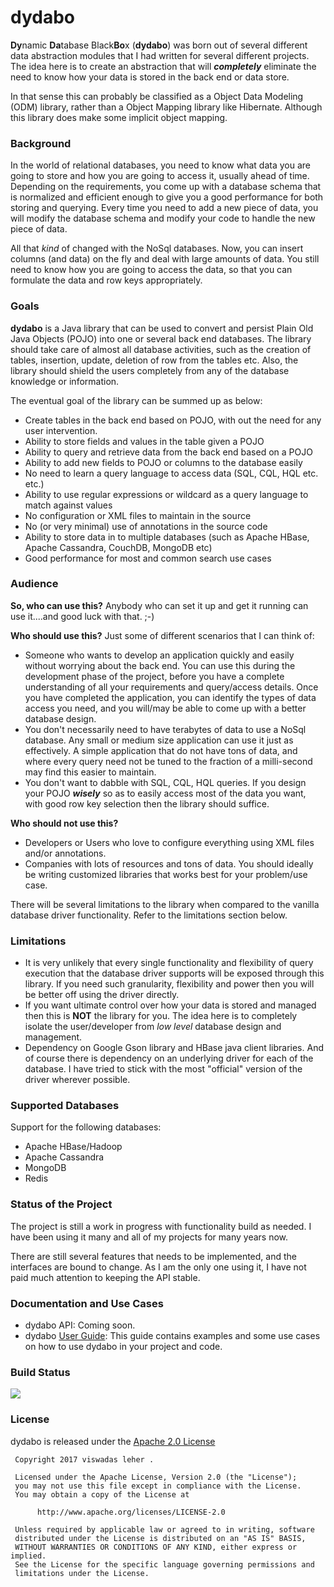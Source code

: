 # dydabo

**Dy**namic **Da**tabase Black**Bo**x (**dydabo**) was born out of several different data abstraction modules that I had
written for several different projects. The idea here is to create an abstraction that will ***completely*** eliminate
the need to know how your data is stored in the back end or data store.

In that sense this can probably be classified as a Object Data Modeling (ODM) library, rather than a Object Mapping
library like Hibernate. Although this library does make some implicit object mapping.

### Background

In the world of relational databases, you need to know what data you are going to store and how you are going to access
it, usually ahead of time. Depending on the requirements, you come up with a database schema that is normalized and
efficient enough to give you a good performance for both storing and querying. Every time you need to add a new piece of
data, you will modify the database schema and modify your code to handle the new piece of data.

All that *kind* of changed with the NoSql databases. Now, you can insert columns (and data) on the fly and deal with
large amounts of data. You still need to know how you are going to access the data, so that you can formulate the data
and row keys appropriately.

### Goals

**dydabo** is a Java library that can be used to convert and persist Plain Old Java Objects (POJO) into one or several
back end databases. The library should take care of almost all database activities, such as the creation of tables,
insertion, update, deletion of row from the tables etc. Also, the library should shield the users completely from any of
the database knowledge or information.

The eventual goal of the library can be summed up as below:

* Create tables in the back end based on POJO, with out the need for any user intervention.
* Ability to store fields and values in the table given a POJO
* Ability to query and retrieve data from the back end based on a POJO
* Ability to add new fields to POJO or columns to the database easily
* No need to learn a query language to access data (SQL, CQL, HQL etc. etc.)
* Ability to use regular expressions or wildcard as a query language to match against values
* No configuration or XML files to maintain in the source
* No (or very minimal) use of annotations in the source code
* Ability to store data in to multiple databases (such as Apache HBase, Apache Cassandra, CouchDB, MongoDB etc)
* Good performance for most and common search use cases

### Audience

**So, who can use this?** Anybody who can set it up and get it running can use it....and good luck with that. ;-)

**Who should use this?** Just some of different scenarios that I can think of:

* Someone who wants to develop an application quickly and easily without worrying about the back end. You can use this
  during the development phase of the project, before you have a complete understanding of all your requirements and
  query/access details. Once you have completed the application, you can identify the types of data access you need, and
  you will/may be able to come up with a better database design.
* You don't necessarily need to have terabytes of data to use a NoSql database. Any small or medium size application can
  use it just as effectively. A simple application that do not have tons of data, and where every query need not be
  tuned to the fraction of a milli-second may find this easier to maintain.
* You don't want to dabble with SQL, CQL, HQL queries. If you design your POJO ***wisely*** so as to easily access most
  of the data you want, with good row key selection then the library should suffice.

**Who should not use this?**

* Developers or Users who love to configure everything using XML files and/or annotations.
* Companies with lots of resources and tons of data. You should ideally be writing customized libraries that works best
  for your problem/use case.

There will be several limitations to the library when compared to the vanilla database driver functionality. Refer to
the limitations section below.

### Limitations

* It is very unlikely that every single functionality and flexibility of query execution that the database driver
  supports will be exposed through this library. If you need such granularity, flexibility and power then you will be
  better off using the driver directly.
* If you want ultimate control over how your data is stored and managed then this is **NOT** the library for you. The
  idea here is to completely isolate the user/developer from *low level* database design and management.
* Dependency on Google Gson library and HBase java client libraries. And of course there is dependency on an underlying driver for each of the database. I have tried to stick with the most "official" version of the driver wherever possible.

### Supported Databases

Support for the following databases:

* Apache HBase/Hadoop
* Apache Cassandra
* MongoDB
* Redis

### Status of the Project

The project is still a work in progress with functionality build as needed. I have been using it many and all of my projects for many years now.

There are still several features that needs to be implemented, and the interfaces are bound to change. As I am the only one using it, I have not paid much attention to keeping the API stable.

### Documentation and Use Cases

* dydabo API: Coming soon.
* dydabo [User Guide](https://github.com/vleher/dydabo/blob/master/USERGUIDE.md): This guide contains examples and some
  use cases on how to use dydabo in your project and code.

### Build Status

<img src="https://circleci.com/gh/vleher/dydabo.png?style=shield&circle-token=:circle-token">

### License

dydabo is released under the [Apache 2.0 License](https://www.apache.org/licenses/LICENSE-2.0  "Apache 2.0 License")

````
 Copyright 2017 viswadas leher .

 Licensed under the Apache License, Version 2.0 (the "License");
 you may not use this file except in compliance with the License.
 You may obtain a copy of the License at

      http://www.apache.org/licenses/LICENSE-2.0

 Unless required by applicable law or agreed to in writing, software
 distributed under the License is distributed on an "AS IS" BASIS,
 WITHOUT WARRANTIES OR CONDITIONS OF ANY KIND, either express or implied.
 See the License for the specific language governing permissions and
 limitations under the License.

````
